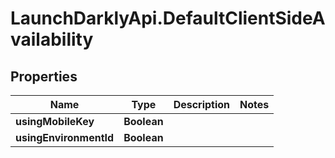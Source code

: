 # LaunchDarklyApi.DefaultClientSideAvailability

## Properties

Name | Type | Description | Notes
------------ | ------------- | ------------- | -------------
**usingMobileKey** | **Boolean** |  | 
**usingEnvironmentId** | **Boolean** |  | 


